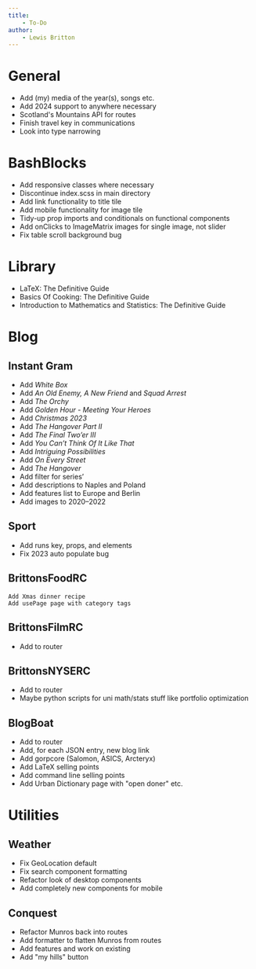 ```yaml
---
title:
    - To-Do
author:
    - Lewis Britton
---
```


# General

-   Add (my) media of the year(s), songs etc.
-   Add 2024 support to anywhere necessary
-   Scotland's Mountains API for routes
-   Finish travel key in communications
-   Look into type narrowing

# BashBlocks

-   Add responsive classes where necessary
-   Discontinue index.scss in main directory
-   Add link functionality to title tile
-   Add mobile functionality for image tile
-   Tidy-up prop imports and conditionals on functional components
-   Add onClicks to ImageMatrix images for single image, not slider
-   Fix table scroll background bug

# Library

-   LaTeX: The Definitive Guide
-   Basics Of Cooking: The Definitive Guide
-   Introduction to Mathematics and Statistics: The Definitive Guide

# Blog

## Instant Gram

-   Add _White Box_
-   Add _An Old Enemy, A New Friend_ and _Squad Arrest_
-   Add _The Orchy_
-   Add _Golden Hour - Meeting Your Heroes_
-   Add _Christmas 2023_
-   Add _The Hangover Part II_
-   Add _The Final Two’er III_
-   Add _You Can’t Think Of It Like That_
-   Add _Intriguing Possibilities_
-   Add _On Every Street_
-   Add _The Hangover_
-   Add filter for series’
-   Add descriptions to Naples and Poland
-   Add features list to Europe and Berlin
-   Add images to 2020–2022

## Sport

-   Add runs key, props, and elements
-   Fix 2023 auto populate bug

## BrittonsFoodRC

    Add Xmas dinner recipe
    Add usePage page with category tags

## BrittonsFilmRC

-   Add to router

## BrittonsNYSERC

-   Add to router
-   Maybe python scripts for uni math/stats stuff like portfolio optimization

## BlogBoat

-   Add to router
-   Add, for each JSON entry, new blog link
-   Add gorpcore (Salomon, ASICS, Arcteryx)
-   Add LaTeX selling points
-   Add command line selling points
-   Add Urban Dictionary page with "open doner" etc.

# Utilities

## Weather

-   Fix GeoLocation default
-   Fix search component formatting
-   Refactor look of desktop components
-   Add completely new components for mobile

## Conquest

-   Refactor Munros back into routes
-   Add formatter to flatten Munros from routes
-   Add features and work on existing
-   Add "my hills" button
